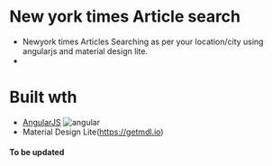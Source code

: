 # New york times Article search

 - Newyork times Articles Searching as per your location/city using angularjs and material design lite.
 - 
 
# Built wth
- [AngularJS](https://angularjs.org/) ![angular](https://angularjs.org/img/ng-logo.png)
- Material Design Lite(https://getmdl.io)

#### To be updated
